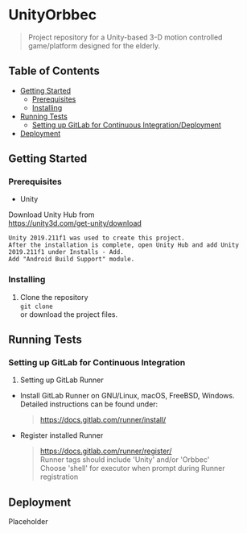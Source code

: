# UnityOrbbec
> Project repository for a Unity-based 3-D motion controlled game/platform designed for the elderly.  
## Table of Contents  
 * [Getting Started](#getting-started)   
   * [Prerequisites](#prerequisites)  
   * [Installing](#installing)
 * [Running Tests](#running-tests)
   * [Setting up GitLab for Continuous Integration/Deployment](#setting-up-gitlab-for-continuous-integration)
 * [Deployment](#deployment)  
 
## Getting Started  
### Prerequisites   
  - Unity  
  
  Download Unity Hub from  
  https://unity3d.com/get-unity/download  
  ```
  Unity 2019.211f1 was used to create this project.  
  After the installation is complete, open Unity Hub and add Unity 2019.211f1 under Installs - Add.  
  Add "Android Build Support" module.
  ```
### Installing  
1. Clone the repository  
  ```git clone```  
  or download the project files.  

## Running Tests
### Setting up GitLab for Continuous Integration
1. Setting up GitLab Runner
  - Install GitLab Runner on GNU/Linux, macOS, FreeBSD, Windows. Detailed instructions can be found under:  
    > https://docs.gitlab.com/runner/install/  
  - Register installed Runner  
    > https://docs.gitlab.com/runner/register/  
    > Runner tags should include 'Unity' and/or 'Orbbec'  
    > Choose 'shell' for executor when prompt during Runner registration  
    
## Deployment  
Placeholder  
